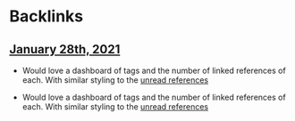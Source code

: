 
# Backlinks
## [January 28th, 2021](<January 28th, 2021.md>)
- Would love a dashboard of tags and the number of linked references of each. With similar styling to the [unread references](<unread references.md>)

- Would love a dashboard of tags and the number of linked references of each. With similar styling to the [unread references](<unread references.md>)


